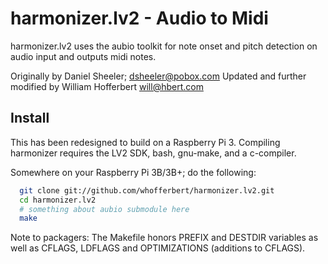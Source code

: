 harmonizer.lv2 - Audio to Midi
==============================

harmonizer.lv2  uses the aubio toolkit for note onset and pitch detection on audio input and outputs midi notes.

Originally by Daniel Sheeler; <dsheeler@pobox.com>
Updated and further modified by William Hofferbert <will@hbert.com>

Install
-------
This has been redesigned to build on a Raspberry Pi 3.
Compiling harmonizer requires the LV2 SDK, bash, gnu-make, and a c-compiler.

Somewhere on your Raspberry Pi 3B/3B+; do the following:

```bash
  git clone git://github.com/whofferbert/harmonizer.lv2.git
  cd harmonizer.lv2
  # something about aubio submodule here
  make
```

Note to packagers: The Makefile honors PREFIX and DESTDIR variables as well
 as CFLAGS, LDFLAGS and OPTIMIZATIONS (additions to CFLAGS).
